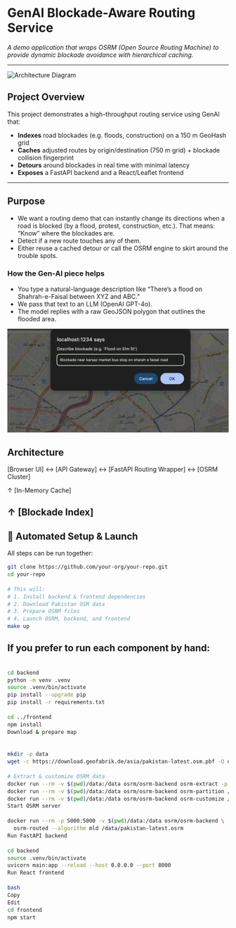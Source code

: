 # GenAI Blockade-Aware Routing Service

_A demo application that wraps OSRM (Open Source Routing Machine) to provide dynamic blockade avoidance with hierarchical caching._

---

![Architecture Diagram](image.png)

## Project Overview

This project demonstrates a high-throughput routing service using GenAI that:

- **Indexes** road blockades (e.g. floods, construction) on a 150 m GeoHash grid  
- **Caches** adjusted routes by origin/destination (750 m grid) + blockade collision fingerprint  
- **Detours** around blockades in real time with minimal latency  
- **Exposes** a FastAPI backend and a React/Leaflet frontend  

---

## Purpose

- We want a routing demo that can instantly change its directions when a road is blocked (by a flood, protest, construction, etc.). That means:
“Know” where the blockades are.
- Detect if a new route touches any of them.
- Either reuse a cached detour or call the OSRM engine to skirt around the trouble spots.
  
### How the Gen-AI piece helps
- You type a natural-language description like “There’s a flood on Shahrah-e-Faisal between XYZ and ABC.”
- We pass that text to an LLM (OpenAI GPT-4o).
- The model replies with a raw GeoJSON polygon that outlines the flooded area.

![Architecture Diagram](image(2).png)

## Architecture
[Browser UI] ↔︎ [API Gateway] ↔︎ [FastAPI Routing Wrapper] ↔︎ [OSRM Cluster]

↑
[In-Memory Cache]

↑
[Blockade Index]
---

## 🔧 Automated Setup & Launch

All steps can be run together:

```bash
git clone https://github.com/your-org/your-repo.git
cd your-repo

# This will:
# 1. Install backend & frontend dependencies
# 2. Download Pakistan OSM data
# 3. Prepare OSRM files
# 4. Launch OSRM, backend, and frontend
make up

```


## If you prefer to run each component by hand:

```bash

cd backend
python -m venv .venv
source .venv/bin/activate
pip install --upgrade pip
pip install -r requirements.txt

cd ../frontend
npm install
Download & prepare map


mkdir -p data
wget -c https://download.geofabrik.de/asia/pakistan-latest.osm.pbf -O data/pakistan-latest.osm.pbf

# Extract & customize OSRM data
docker run --rm -v $(pwd)/data:/data osrm/osrm-backend osrm-extract -p /opt/car.lua /data/pakistan-latest.osm.pbf
docker run --rm -v $(pwd)/data:/data osrm/osrm-backend osrm-partition /data/pakistan-latest.osrm
docker run --rm -v $(pwd)/data:/data osrm/osrm-backend osrm-customize /data/pakistan-latest.osrm
Start OSRM server

docker run --rm -p 5000:5000 -v $(pwd)/data:/data osrm/osrm-backend \
  osrm-routed --algorithm mld /data/pakistan-latest.osrm
Run FastAPI backend

cd backend
source .venv/bin/activate
uvicorn main:app --reload --host 0.0.0.0 --port 8000
Run React frontend

bash
Copy
Edit
cd frontend
npm start

```

